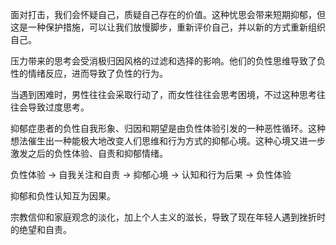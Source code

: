 面对打击，我们会怀疑自己，质疑自己存在的价值。这种忧思会带来短期抑郁，但这是一种保护措施，可以让我们放慢脚步，重新评价自己，并以新的方式重新组织自己。

压力带来的思考会受消极归因风格的过滤和选择的影响。他们的负性思维导致了负性的情绪反应，进而导致了负性的行为。

当遇到困难时，男性往往会采取行动了，而女性往往会思考困境，不过这种思考往往会导致过度思考。

抑郁症患者的负性自我形象、归因和期望是由负性体验引发的一种恶性循环。这种想法催生出一种能极大地改变人们思维和行为方式的抑郁心境。这种心境又进一步激发之后的负性体验、自责和抑郁情绪。

负性体验 -> 自我关注和自责 -> 抑郁心境 -> 认知和行为后果 -> 负性体验

抑郁和负性认知互为因果。

宗教信仰和家庭观念的淡化，加上个人主义的滋长，导致了现在年轻人遇到挫折时的绝望和自责。

